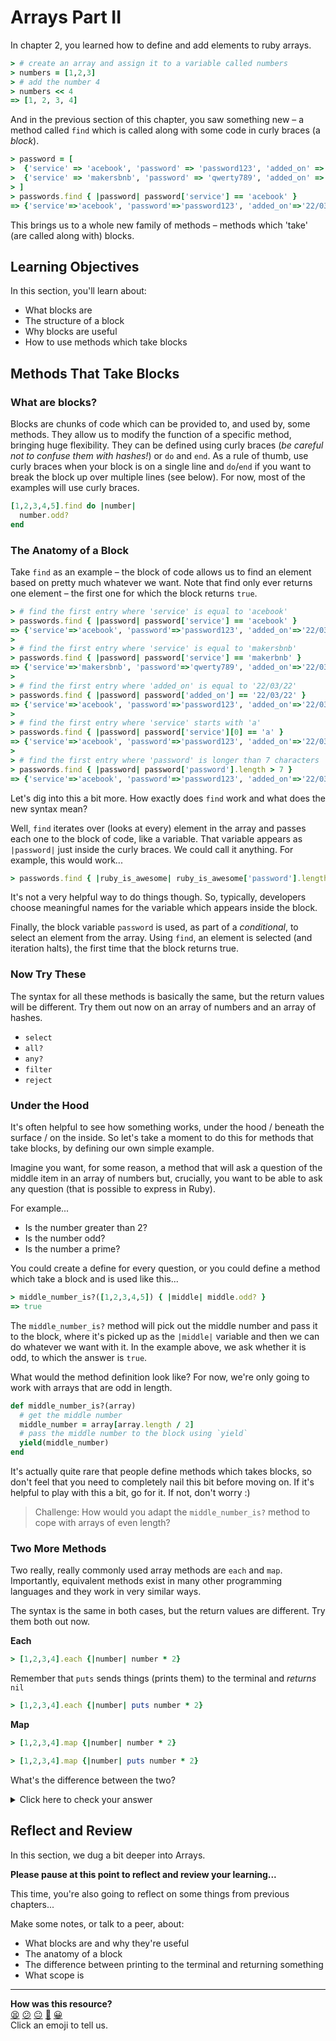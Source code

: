 # Arrays Part II

In chapter 2, you learned how to define and add elements to ruby arrays.

```ruby
> # create an array and assign it to a variable called numbers
> numbers = [1,2,3]
> # add the number 4
> numbers << 4
=> [1, 2, 3, 4]
```

And in the previous section of this chapter, you saw something new – a method called `find` which is called along with some code in curly braces (a _block_).

```ruby
> password = [
>  {'service' => 'acebook', 'password' => 'password123', 'added_on' => '22/03/22'},
>  {'service' => 'makersbnb', 'password' => 'qwerty789', 'added_on' => '22/03/22'}
> ]
> passwords.find { |password| password['service'] == 'acebook' }
=> {'service'=>'acebook', 'password'=>'password123', 'added_on'=>'22/03/22'}
```

This brings us to a whole new family of methods – methods which 'take' (are called along with) blocks.

## Learning Objectives

In this section, you'll learn about:
- What blocks are
- The structure of a block
- Why blocks are useful
- How to use methods which take blocks

## Methods That Take Blocks

### What are blocks?

Blocks are chunks of code which can be provided to, and used by, some methods. They allow us to modify the function of a specific method, bringing huge flexibility. They can be defined using curly braces (_be careful not to confuse them with hashes!_) or `do` and `end`. As a rule of thumb, use curly braces when your block is on a single line and `do`/`end` if you want to break the block up over multiple lines (see below). For now, most of the examples will use curly braces.

```ruby
[1,2,3,4,5].find do |number|
  number.odd?
end
```

### The Anatomy of a Block

Take `find` as an example – the block of code allows us to find an element based on pretty much whatever we want. Note that find only ever returns one element – the first one for which the block returns `true`.

```ruby
> # find the first entry where 'service' is equal to 'acebook'
> passwords.find { |password| password['service'] == 'acebook' }
=> {'service'=>'acebook', 'password'=>'password123', 'added_on'=>'22/03/22'}
>
> # find the first entry where 'service' is equal to 'makersbnb'
> passwords.find { |password| password['service'] == 'makerbnb' }
=> {'service'=>'makersbnb', 'password'=>'qwerty789', 'added_on'=>'22/03/22'}
>
> # find the first entry where 'added_on' is equal to '22/03/22'
> passwords.find { |password| password['added_on'] == '22/03/22' }
=> {'service'=>'acebook', 'password'=>'password123', 'added_on'=>'22/03/22'}
>
> # find the first entry where 'service' starts with 'a'
> passwords.find { |password| password['service'][0] == 'a' }
=> {'service'=>'acebook', 'password'=>'password123', 'added_on'=>'22/03/22'}
>
> # find the first entry where 'password' is longer than 7 characters
> passwords.find { |password| password['password'].length > 7 }
=> {'service'=>'acebook', 'password'=>'password123', 'added_on'=>'22/03/22'}
```

Let's dig into this a bit more. How exactly does `find` work and what does the new syntax mean?

Well, `find` iterates over (looks at every) element in the array and passes each one to the block of code, like a variable. That variable appears as `|password|` just inside the curly braces.  We could call it anything. For example, this would work...

```ruby
> passwords.find { |ruby_is_awesome| ruby_is_awesome['password'].length > 7 }
```

It's not a very helpful way to do things though. So, typically, developers choose meaningful names for the variable which appears inside the block.

Finally, the block variable `password` is used, as part of a _conditional_, to select an element from the array. Using `find`, an element is selected (and iteration halts), the first time that the block returns true.

### Now Try These

The syntax for all these methods is basically the same, but the return values will be different. Try them out now on an array of numbers and an array of hashes.

- `select`
- `all?`
- `any?`
- `filter`
- `reject`

### Under the Hood

It's often helpful to see how something works, under the hood / beneath the surface / on the inside. So let's take a moment to do this for methods that take blocks, by defining our own simple example.

Imagine you want, for some reason, a method that will ask a question of the middle item in an array of numbers but, crucially, you want to be able to ask any question (that is possible to express in Ruby).

For example...

- Is the number greater than 2?
- Is the number odd?
- Is the number a prime?

You could create a define for every question, or you could define a method which take a block and is used like this...

```ruby
> middle_number_is?([1,2,3,4,5]) { |middle| middle.odd? }
=> true
```

The `middle_number_is?` method will pick out the middle number and pass it to the block, where it's picked up as the `|middle|` variable and then we can do whatever we want with it. In the example above, we ask whether it is odd, to which the answer is `true`.

What would the method definition look like?  For now, we're only going to work with arrays that are odd in length.

```ruby
def middle_number_is?(array)
  # get the middle number
  middle_number = array[array.length / 2]
  # pass the middle number to the block using `yield`
  yield(middle_number)
end
```

It's actually quite rare that people define methods which takes blocks, so don't feel that you need to completely nail this bit before moving on. If it's helpful to play with this a bit, go for it. If not, don't worry :)

> Challenge: How would you adapt the `middle_number_is?` method to cope with arrays of even length?

### Two More Methods

Two really, really commonly used array methods are `each` and `map`. Importantly, equivalent methods exist in many other programming languages and they work in very similar ways.

The syntax is the same in both cases, but the return values are different. Try them both out now.

**Each**

```ruby
> [1,2,3,4].each {|number| number * 2}
```

Remember that `puts` sends things (prints them) to the terminal and _returns_ `nil`

```ruby
> [1,2,3,4].each {|number| puts number * 2}
```


**Map**
```ruby
> [1,2,3,4].map {|number| number * 2}
```

```ruby
> [1,2,3,4].map {|number| puts number * 2}
```

What's the difference between the two?

<details>
<summary>Click here to check your answer</summary>
<p>
Both <code>each</code> and <code>map</code> iterate through the array, passing every element to the block. The difference is in the return values – <code>each</code> always returns the original and <code>map</code> always returns a new array, with any changes described in the block applied.
</p>
</details>

## Reflect and Review

In this section, we dug a bit deeper into Arrays.

**Please pause at this point to reflect and review your learning...**

This time, you're also going to reflect on some things from previous chapters...

Make some notes, or talk to a peer, about:
- What blocks are and why they're useful
- The anatomy of a block
- The difference between printing to the terminal and returning something
- What scope is

<!-- BEGIN GENERATED SECTION DO NOT EDIT -->

---

**How was this resource?**  
[😫](https://airtable.com/shrUJ3t7KLMqVRFKR?prefill_Repository=makersacademy/ruby_foundations&prefill_File=chapter3/4_advanced_arrays.md&prefill_Sentiment=😫) [😕](https://airtable.com/shrUJ3t7KLMqVRFKR?prefill_Repository=makersacademy/ruby_foundations&prefill_File=chapter3/4_advanced_arrays.md&prefill_Sentiment=😕) [😐](https://airtable.com/shrUJ3t7KLMqVRFKR?prefill_Repository=makersacademy/ruby_foundations&prefill_File=chapter3/4_advanced_arrays.md&prefill_Sentiment=😐) [🙂](https://airtable.com/shrUJ3t7KLMqVRFKR?prefill_Repository=makersacademy/ruby_foundations&prefill_File=chapter3/4_advanced_arrays.md&prefill_Sentiment=🙂) [😀](https://airtable.com/shrUJ3t7KLMqVRFKR?prefill_Repository=makersacademy/ruby_foundations&prefill_File=chapter3/4_advanced_arrays.md&prefill_Sentiment=😀)  
Click an emoji to tell us.

<!-- END GENERATED SECTION DO NOT EDIT -->
